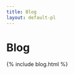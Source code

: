 ```yaml
---
title: Blog
layout: default-pl
---
```




<!-- GENERATED FILE -- DO NOT EDIT -->



# Blog

{% include blog.html %}
